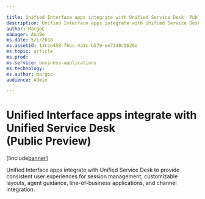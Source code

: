 ```yaml
---

title: Unified Interface apps integrate with Unified Service Desk  Public Preview 
description: Unified Interface apps integrate with Unified Service Desk to provide consistent user experiences for session management, customizable layouts, agent guidance, line-of-business applications, and channel integration.
author: MargoC
manager: AnnBe
ms.date: 5/1/2018
ms.assetid: 13cce458-76bc-4a1c-b579-ee7348c9626e
ms.topic: article
ms.prod: 
ms.service: business-applications
ms.technology: 
ms.author: margoc
audience: Admin

---
```

#  Unified Interface apps integrate with Unified Service Desk (Public Preview)




[!include[banner](../../../../includes/banner.md)]

Unified Interface apps integrate with Unified Service Desk to provide consistent
user experiences for session management, customizable layouts, agent guidance,
line-of-business applications, and channel integration.
